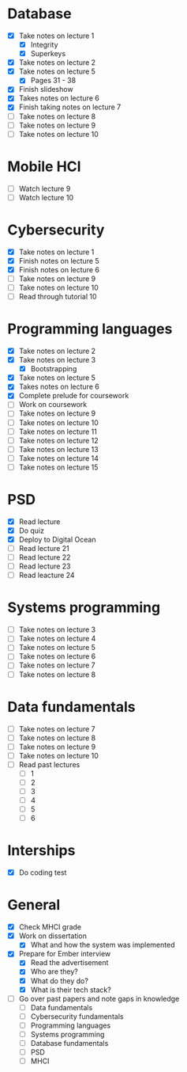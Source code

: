 # Database
- [x] Take notes on lecture 1
	- [x] Integrity
	- [x] Superkeys
- [x] Take notes on lecture 2
- [x] Take notes on lecture 5
	- [x] Pages 31 - 38
- [x] Finish slideshow
- [x] Takes notes on lecture 6
- [x] Finish taking notes on lecture 7
- [ ] Take notes on lecture 8
- [ ] Take notes on lecture 9
- [ ] Take notes on lecture 10

# Mobile HCI
- [ ] Watch lecture 9
- [ ] Watch lecture 10
# Cybersecurity
- [x] Take notes on lecture 1
- [x] Finish notes on lecture 5
- [x] Finish notes on lecture 6
- [ ] Take notes on lecture 9
- [ ] Take notes on lecture 10
- [ ] Read through tutorial 10

# Programming languages
- [x] Take notes on lecture 2
- [x] Take notes on lecture 3
	- [x] Bootstrapping
- [x] Take notes on lecture 5
- [x] Takes notes on lecture 6
- [x] Complete prelude for coursework
- [ ] Work on coursework
- [ ] Take notes on lecture 9
- [ ] Take notes on lecture 10
- [ ] Take notes on lecture 11
- [ ] Take notes on lecture 12
- [ ] Take notes on lecture 13
- [ ] Take notes on lecture 14
- [ ] Take notes on lecture 15

# PSD
- [x] Read lecture
- [x] Do quiz
- [x] Deploy to Digital Ocean
- [ ] Read lecture 21
- [ ] Read lecture 22
- [ ] Read lecture 23
- [ ] Read leacture 24

# Systems programming
- [ ] Take notes on lecture 3
- [ ] Take notes on lecture 4
- [ ] Take notes on lecture 5
- [ ] Take notes on lecture 6
- [ ] Take notes on lecture 7
- [ ] Take notes on lecture 8

# Data fundamentals
- [ ] Take notes on lecture 7
- [ ] Take notes on lecture 8
- [ ] Take notes on lecture 9
- [ ] Take notes on lecture 10
- [ ] Read past lectures
	- [ ] 1
	- [ ] 2
	- [ ] 3
	- [ ] 4
	- [ ] 5
	- [ ] 6

# Interships
- [x] Do coding test

# General
- [x] Check MHCI grade
- [x] Work on dissertation
	- [x] What and how the system was implemented
- [x] Prepare for Ember interview
	- [x] Read the advertisement
	- [x] Who are they?
	- [x] What do they do?
	- [x] What is their tech stack?
- [ ] Go over past papers and note gaps in knowledge
	- [ ] Data fundamentals
	- [ ] Cybersecurity fundamentals
	- [ ] Programming languages
	- [ ] Systems programming
	- [ ] Database fundamentals
	- [ ] PSD
	- [ ] MHCI